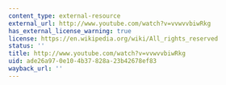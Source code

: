 ```yaml
---
content_type: external-resource
external_url: http://www.youtube.com/watch?v=vvwvvbiwRkg
has_external_license_warning: true
license: https://en.wikipedia.org/wiki/All_rights_reserved
status: ''
title: http://www.youtube.com/watch?v=vvwvvbiwRkg
uid: ade26a97-0e10-4b37-828a-23b42678ef83
wayback_url: ''
---
```

